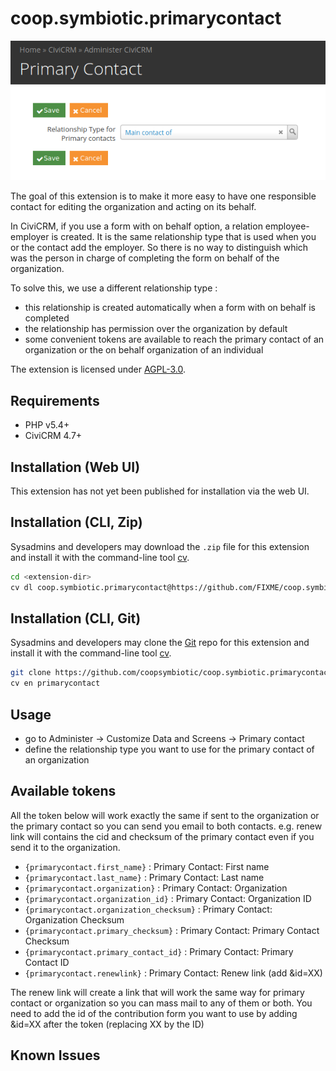 # coop.symbiotic.primarycontact

![Screenshot](/images/screenshot.png)

The goal of this extension is to make it more easy to have one responsible contact for editing the organization and acting on its behalf.

In CiviCRM, if you use a form with on behalf option, a relation employee-employer is created. It is the same relationship type that is used when you or the contact add the employer. So there is no way to distinguish which was the person in charge of completing the form on behalf of the organization.

To solve this, we use a different relationship type :
*  this relationship is created automatically when a form with on behalf is completed
*  the relationship has permission over the organization by default
*  some convenient tokens are available to reach the primary contact of an organization or the on behalf organization of an individual

The extension is licensed under [AGPL-3.0](LICENSE.txt).

## Requirements

* PHP v5.4+
* CiviCRM 4.7+

## Installation (Web UI)

This extension has not yet been published for installation via the web UI.

## Installation (CLI, Zip)

Sysadmins and developers may download the `.zip` file for this extension and
install it with the command-line tool [cv](https://github.com/civicrm/cv).

```bash
cd <extension-dir>
cv dl coop.symbiotic.primarycontact@https://github.com/FIXME/coop.symbiotic.primarycontact/archive/master.zip
```

## Installation (CLI, Git)

Sysadmins and developers may clone the [Git](https://en.wikipedia.org/wiki/Git) repo for this extension and
install it with the command-line tool [cv](https://github.com/civicrm/cv).

```bash
git clone https://github.com/coopsymbiotic/coop.symbiotic.primarycontact.git
cv en primarycontact
```

## Usage

* go to Administer -> Customize Data and Screens -> Primary contact
* define the relationship type you want to use for the primary contact of an organization

## Available tokens

All the token below will work exactly the same if sent to the organization or the primary contact so you can send you email to both contacts. e.g. renew link will contains the cid and checksum of the primary contact even if you send it to the organization.

* `{primarycontact.first_name}` : Primary Contact: First name
* `{primarycontact.last_name}` : Primary Contact: Last name
* `{primarycontact.organization}` : Primary Contact: Organization
* `{primarycontact.organization_id}` : Primary Contact: Organization ID
* `{primarycontact.organization_checksum}` : Primary Contact: Organization Checksum
* `{primarycontact.primary_checksum}` : Primary Contact: Primary Contact Checksum
* `{primarycontact.primary_contact_id}` : Primary Contact: Primary Contact ID
* `{primarycontact.renewlink}` : Primary Contact: Renew link (add &id=XX)

The renew link will create a link that will work the same way for primary contact or organization so you can mass mail to any of them or both. You need to add the id of the contribution form you want to use by adding &id=XX after the token (replacing XX by the ID)


## Known Issues


